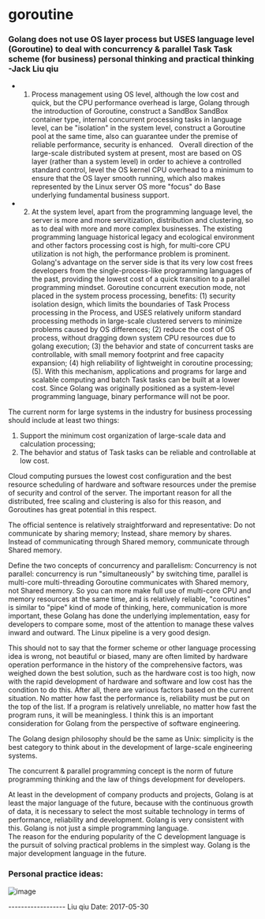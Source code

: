 # goroutine

### Golang does not use OS layer process but USES language level (Goroutine) to deal with concurrency & parallel Task Task scheme (for business) personal thinking and practical thinking -Jack Liu qiu

* 1. Process management using OS level, although the low cost and quick, but the CPU performance overhead is large, Golang through the introduction of Goroutine, construct a SandBox SandBox container type, internal concurrent processing tasks in language level, can be "isolation" in the system level, construct a Goroutine pool at the same time, also can guarantee under the premise of reliable performance, security is enhanced.  
Overall direction of the large-scale distributed system at present, most are based on OS layer (rather than a system level) in order to achieve a controlled standard control, level the OS kernel CPU overhead to a minimum to ensure that the OS layer smooth running, which also makes represented by the Linux server OS more "focus" do Base underlying fundamental business support.

* 2. At the system level, apart from the programming language level, the server is more and more servitization, distribution and clustering, so as to deal with more and more complex businesses. The existing programming language historical legacy and ecological environment and other factors processing cost is high, for multi-core CPU utilization is not high, the performance problem is prominent.
Golang's advantage on the server side is that its very low cost frees developers from the single-process-like programming languages of the past, providing the lowest cost of a quick transition to a parallel programming mindset.
Goroutine concurrent execution mode, not placed in the system process processing, benefits:
(1) security isolation design, which limits the boundaries of Task Process processing in the Process, and USES relatively uniform standard processing methods in large-scale clustered servers to minimize problems caused by OS differences;
(2) reduce the cost of OS process, without dragging down system CPU resources due to golang execution;
(3) the behavior and state of concurrent tasks are controllable, with small memory footprint and free capacity expansion;
(4) high reliability of lightweight in coroutine processing;
(5). With this mechanism, applications and programs for large and scalable computing and batch Task tasks can be built at a lower cost. Since Golang was originally positioned as a system-level programming language, binary performance will not be poor.    

The current norm for large systems in the industry for business processing should include at least two things:
1. Support the minimum cost organization of large-scale data and calculation processing;
2. The behavior and status of Task tasks can be reliable and controllable at low cost.

Cloud computing pursues the lowest cost configuration and the best resource scheduling of hardware and software resources under the premise of security and control of the server. The important reason for all the distributed, free scaling and clustering is also for this reason, and Goroutines has great potential in this respect.  

The official sentence is relatively straightforward and representative:
Do not communicate by sharing memory; Instead, share memory by shares.
Instead of communicating through Shared memory, communicate through Shared memory.  

Define the two concepts of concurrency and parallelism:
Concurrency is not parallel: concurrency is run "simultaneously" by switching time, parallel is multi-core multi-threading
Goroutine communicates with Shared memory, not Shared memory. So you can more make full use of multi-core CPU and memory resources at the same time, and is relatively reliable, "coroutines" is similar to "pipe" kind of mode of thinking, here, communication is more important, these Golang has done the underlying implementation, easy for developers to compare some, most of the attention to manage these valves inward and outward.
The Linux pipeline is a very good design.  

This should not to say that the former scheme or other language processing idea is wrong, not beautiful or biased, many are often limited by hardware operation performance in the history of the comprehensive factors, was weighed down the best solution, such as the hardware cost is too high, now with the rapid development of hardware and software and low cost has the condition to do this. After all, there are various factors based on the current situation.
No matter how fast the performance is, reliability must be put on the top of the list. If a program is relatively unreliable, no matter how fast the program runs, it will be meaningless. I think this is an important consideration for Golang from the perspective of software engineering.   

The Golang design philosophy should be the same as Unix: simplicity is the best category to think about in the development of large-scale engineering systems.

The concurrent & parallel programming concept is the norm of future programming thinking and the law of things development for developers.  

At least in the development of company products and projects, Golang is at least the major language of the future, because with the continuous growth of data, it is necessary to select the most suitable technology in terms of performance, reliability and development. Golang is very consistent with this. Golang is not just a simple programming language.  
The reason for the enduring popularity of the C development language is the pursuit of solving practical problems in the simplest way. Golang is the major development language in the future.  
### Personal practice ideas:
![image](https://github.com/iotd/jackliu-golang-notes/blob/master/EN/done-mode.jpg)

------------------ Liu qiu Date: 2017-05-30
